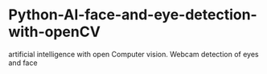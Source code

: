 # Python-AI-face-and-eye-detection-with-openCV
 artificial intelligence with open Computer vision. Webcam detection of eyes and face
